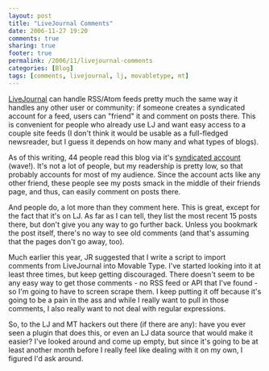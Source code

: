 ```yaml
---
layout: post
title: "LiveJournal Comments"
date: 2006-11-27 19:20
comments: true
sharing: true
footer: true
permalink: /2006/11/livejournal-comments
categories: [Blog]
tags: [comments, livejournal, lj, movabletype, mt]
---
```

<a href="http://www.livejournal.com/">LiveJournal</a> can handle RSS/Atom feeds pretty much the same way it handles any other user or community: if someone creates a syndicated account for a feed, users can "friend" it and comment on posts there.  This is convenient for people who already use LJ and want easy access to a couple site feeds (I don't think it would be usable as a full-fledged newsreader, but I guess it depends on how many and what types of blogs).

As of this writing, 44 people read this blog via it's <a href="http://syndicated.livejournal.com/brock_blog/">syndicated account</a> (wave!).  It's not a lot of people, but my readership is pretty low, so that probably accounts for most of my audience.  Since the account acts like any other friend, these people see my posts smack in the middle of their friends page, and thus, can easily comment on posts there.

And people do, a lot more than they comment here.  This is great, except for the fact that it's on LJ.  As far as I can tell, they list the most recent 15 posts there, but don't give you any way to go further back.  Unless you bookmark the post itself, there's no way to see old comments (and that's assuming that the pages don't go away, too).

Much earlier this year, JR suggested that I write a script to import comments from LiveJournal into Movable Type.  I've started looking into it at least three times, but keep getting discouraged.  There doesn't seem to be any easy way to get those comments - no RSS feed or API that I've found - so I'm going to have to screen scrape them.  I keep putting it off because it's going to be a pain in the ass and while I really want to pull in those comments, I also really want to not deal with regular expressions.

So, to the LJ and MT hackers out there (if there are any): have you ever seen a plugin that does this, or even an LJ data source that would make it easier?  I've looked around and come up empty, but since it's going to be at least another month before I really feel like dealing with it on my own, I figured I'd ask around.
